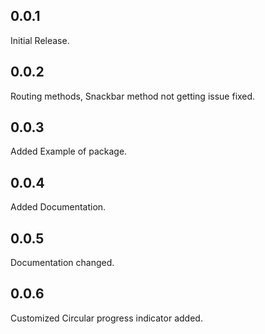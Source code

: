 ## 0.0.1

Initial Release.

## 0.0.2

Routing methods, Snackbar method not getting issue fixed.

## 0.0.3

Added Example of package.

## 0.0.4

Added Documentation.

## 0.0.5

Documentation changed.

## 0.0.6

Customized Circular progress indicator added.